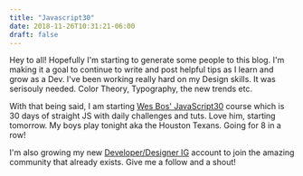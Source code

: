 ```yaml
---
title: "Javascript30"
date: 2018-11-26T10:31:21-06:00
draft: false
---
```


Hey to all!  Hopefully I'm starting to generate some people to this blog. I'm making it a goal to continue to write and post helpful tips as I learn and grow as a Dev.  I've been working really hard on my Design skills. It was serisouly needed. Color Theory, Typography, the new trends etc.  

With that being said, I am starting [Wes Bos' JavaScript30](https://wesbos.com/javascript30/) course which is 30 days of straight JS with daily challenges and tuts. Love him, starting tomorrow. My boys play tonight aka the Houston Texans. Going for 8 in a row!

I'm also growing my new [Developer/Designer IG](https://www.instagram.com/creative.gabe/) account to join the amazing community that already exists. Give me a follow and a shout!